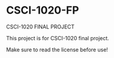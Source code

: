 # CSCI-1020-FP
CSCI-1020 FINAL PROJECT

This project is for CSCI-1020 final project. 

Make sure to read the license before use!
